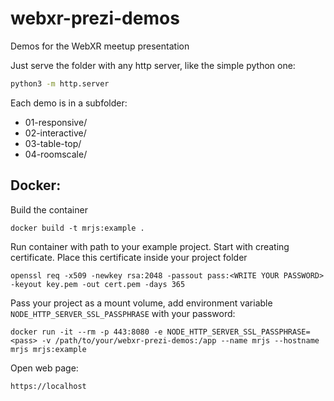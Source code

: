 # webxr-prezi-demos
Demos for the WebXR meetup presentation

Just serve the folder with any http server, like the simple python one:

```sh
python3 -m http.server
```

Each demo is in a subfolder:

- 01-responsive/
- 02-interactive/
- 03-table-top/
- 04-roomscale/

## Docker:
Build the container
```
docker build -t mrjs:example .
```

Run container with path to your example project. Start with creating certificate. Place this certificate inside your project folder
```
openssl req -x509 -newkey rsa:2048 -passout pass:<WRITE YOUR PASSWORD> -keyout key.pem -out cert.pem -days 365
```

Pass your project as a mount volume, add environment variable `NODE_HTTP_SERVER_SSL_PASSPHRASE` with your password:
```
docker run -it --rm -p 443:8080 -e NODE_HTTP_SERVER_SSL_PASSPHRASE=<pass> -v /path/to/your/webxr-prezi-demos:/app --name mrjs --hostname mrjs mrjs:example
```

Open web page:
```
https://localhost
```
